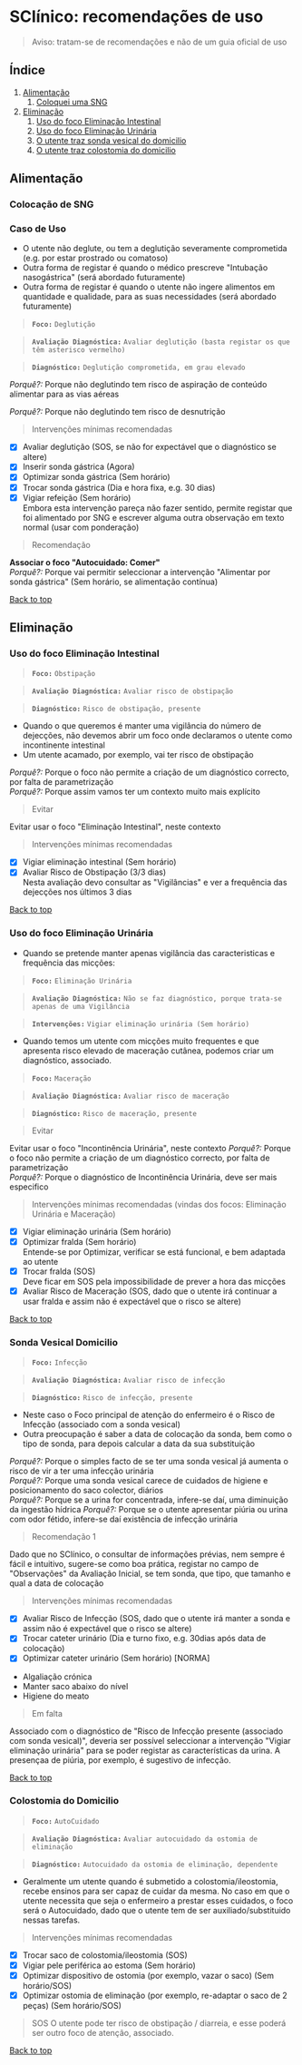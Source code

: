 
# SClínico: recomendações de uso

> Aviso: tratam-se de recomendações e não de um guia oficial de uso

## Índice

  1. [Alimentação](#alimentação)
     1. [Coloquei uma SNG](#colocação-de-SNG)
  2. [Eliminação](#eliminação)
     1. [Uso do foco Eliminação Intestinal](#uso-do-foco-eliminação-intestinal)
     2. [Uso do foco Eliminação Urinária](#uso-do-foco-eliminação-urinária)
     3. [O utente traz sonda vesical do domicilio](#sonda-vesical-domicilio)
     4. [O utente traz colostomia do domicilio](#colostomia-do-domicilio)

## Alimentação

### Colocação de SNG

### Caso de Uso

* O utente não deglute, ou tem a deglutição severamente comprometida (e.g. por estar prostrado ou comatoso)
* Outra forma de registar é quando o médico prescreve "Intubação nasogástrica" (será abordado futuramente)
* Outra forma de registar é quando o utente não ingere alimentos em quantidade e qualidade, para as suas necessidades (será abordado futuramente)

> **`Foco:`** `Deglutição`

> **`Avaliação Diagnóstica:`** `Avaliar deglutição (basta registar os que têm asterisco vermelho)`

> **`Diagnóstico:`** `Deglutição comprometida, em grau elevado`

_Porquê?:_  Porque não deglutindo tem risco de aspiração de conteúdo alimentar para as vias aéreas  

_Porquê?:_  Porque não deglutindo tem risco de desnutrição  

> Intervenções mínimas recomendadas

- [x] Avaliar deglutição (SOS, se não for expectável que o diagnóstico se altere)  
- [x] Inserir sonda gástrica (Agora)  
- [x] Optimizar sonda gástrica (Sem horário)  
- [x] Trocar sonda gástrica (Dia e hora fixa, e.g. 30 dias)  
- [x] Vigiar refeição (Sem horário)  
Embora esta intervenção pareça não fazer sentido, permite registar que foi alimentado por SNG e escrever alguma outra observação em texto normal (usar com ponderação)  

> Recomendação  

**Associar o foco "Autocuidado: Comer"**  
_Porquê?:_ Porque vai permitir seleccionar a intervenção "Alimentar por sonda gástrica" (Sem horário, se alimentação contínua)  

[Back to top](#índice)

## Eliminação

### Uso do foco Eliminação Intestinal

> **`Foco:`** `Obstipação`  

> **`Avaliação Diagnóstica:`** `Avaliar risco de obstipação`  

> **`Diagnóstico:`** `Risco de obstipação, presente`  


* Quando o que queremos é manter uma vigilância do número de dejecções, não devemos abrir um foco onde declaramos o utente como incontinente intestinal  
* Um utente acamado, por exemplo, vai ter risco de obstipação

_Porquê?:_  Porque o foco não permite a criação de um diagnóstico correcto, por falta de parametrização  
_Porquê?:_  Porque assim vamos ter um contexto muito mais explícito  

> Evitar

Evitar usar o foco "Eliminação Intestinal", neste contexto

> Intervenções mínimas recomendadas

- [x] Vigiar eliminação intestinal (Sem horário)  
- [x] Avaliar Risco de Obstipação (3/3 dias)  
Nesta avaliação devo consultar as "Vigilâncias" e ver a frequência das dejecções nos últimos 3 dias  

[Back to top](#índice)

### Uso do foco Eliminação Urinária

* Quando se pretende manter apenas vigilância das caracteristicas e frequência das micções:

> **`Foco:`** `Eliminação Urinária`

> **`Avaliação Diagnóstica:`** `Não se faz diagnóstico, porque trata-se apenas de uma Vigilância`

> **`Intervenções:`** `Vigiar eliminação urinária (Sem horário)`

* Quando temos um utente com micções muito frequentes e que apresenta risco elevado de maceração cutânea, podemos criar um diagnóstico, associado.

> **`Foco:`** `Maceração`

> **`Avaliação Diagnóstica:`** `Avaliar risco de maceração`

> **`Diagnóstico:`** `Risco de maceração, presente`
 

> Evitar

Evitar usar o foco "Incontinência Urinária", neste contexto
_Porquê?:_  Porque o foco não permite a criação de um diagnóstico correcto, por falta de parametrização  
_Porquê?:_  Porque o diagnóstico de Incontinência Urinária, deve ser mais especifico

> Intervenções mínimas recomendadas (vindas dos focos: Eliminação Urinária e Maceração)

- [x] Vigiar eliminação urinária (Sem horário)  
- [x] Optimizar fralda (Sem horário)  
Entende-se por Optimizar, verificar se está funcional, e bem adaptada ao utente  
- [x] Trocar fralda (SOS)  
Deve ficar em SOS pela impossibilidade de prever a hora das micções  
- [x] Avaliar Risco de Maceração (SOS, dado que o utente irá continuar a usar fralda e assim não é expectável que o risco se altere)  

[Back to top](#índice)

### Sonda Vesical Domicilio

> **`Foco:`** `Infecção`

> **`Avaliação Diagnóstica:`** `Avaliar risco de infecção`

> **`Diagnóstico:`** `Risco de infecção, presente`

* Neste caso o Foco principal de atenção do enfermeiro é o Risco de Infecção (associado com a sonda vesical)
* Outra preocupação é saber a data de colocação da sonda, bem como o tipo de sonda, para depois calcular a data da sua substituição

_Porquê?:_  Porque o simples facto de se ter uma sonda vesical já aumenta o risco de vir a ter uma infecção urinária  
_Porquê?:_  Porque uma sonda vesical carece de cuidados de higiene e posicionamento do saco colector, diários  
_Porquê?:_  Porque se a urina for concentrada, infere-se daí, uma diminuição da ingestão hídrica
_Porquê?:_  Porque se o utente apresentar piúria ou urina com odor fétido, infere-se daí existência de infecção urinária  

> Recomendação 1

Dado que no SClínico, o consultar de informações prévias, nem sempre é fácil e intuitivo, sugere-se como boa prática, registar no campo de "Observações" da Avaliação Inicial, se tem sonda, que tipo, que tamanho e qual a data de colocação  

> Intervenções mínimas recomendadas

- [x] Avaliar Risco de Infecção (SOS, dado que o utente irá manter a sonda e assim não é expectável que o risco se altere)  
- [x] Trocar cateter urinário (Dia e turno fixo, e.g. 30dias após data de colocação)  
- [x] Optimizar cateter urinário (Sem horário) [NORMA]  
* Algaliação crónica  
* Manter saco abaixo do nível  
* Higiene do meato  

> Em falta

Associado com o diagnóstico de "Risco de Infecção presente (associado com sonda vesical)", deveria ser possível seleccionar a intervenção "Vigiar eliminação urinária" para se poder registar as características da urina. A presençaa de piúria, por exemplo, é sugestivo de infecção.

[Back to top](#índice)

### Colostomia do Domicilio

> **`Foco:`** `AutoCuidado`

> **`Avaliação Diagnóstica:`** `Avaliar autocuidado da ostomia de eliminação`

> **`Diagnóstico:`** `Autocuidado da ostomia de eliminação, dependente`

* Geralmente um utente quando é submetido a colostomia/ileostomia, recebe ensinos para ser capaz de cuidar da mesma. No caso em que o utente necessita que seja o enfermeiro a prestar esses cuidados, o foco será o Autocuidado, dado que o utente tem de ser auxiliado/substituido nessas tarefas.

> Intervenções mínimas recomendadas

- [x] Trocar saco de colostomia/ileostomia (SOS)
- [x] Vigiar pele periférica ao estoma (Sem horário)
- [x] Optimizar dispositivo de ostomia (por exemplo, vazar o saco) (Sem horário/SOS)
- [x] Optimizar ostomia de eliminação (por exemplo, re-adaptar o saco de 2 peças) (Sem horário/SOS)

> SOS
O utente pode ter risco de obstipação / diarreia, e esse poderá ser outro foco de atenção, associado.

[Back to top](#índice)

